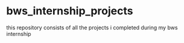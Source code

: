 # bws_internship_projects
this repository consists of all the projects i completed during my bws internship
